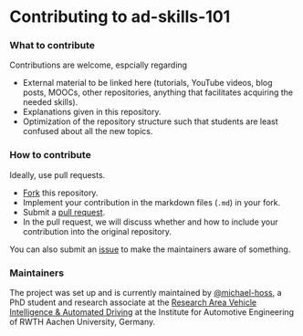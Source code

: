 # Contributing to ad-skills-101

### What to contribute

Contributions are welcome, espcially regarding
- External material to be linked here (tutorials, YouTube videos, blog posts, MOOCs, other repositories, anything that facilitates acquiring the needed skills).
- Explanations given in this repository.
- Optimization of the repository structure such that students are least confused about all the new topics.


### How to contribute

Ideally, use pull requests.
- [Fork](https://docs.github.com/en/github/getting-started-with-github/fork-a-repo) this repository.
- Implement your contribution in the markdown files (`.md`) in your fork.
- Submit a [pull request](https://docs.github.com/en/github/collaborating-with-issues-and-pull-requests/creating-a-pull-request). 
- In the pull request, we will discuss whether and how to include your contribution into the original repository.

You can also submit an [issue](https://github.com/michael-hoss/ad-skills-101/issues) to make the maintainers aware of something.


### Maintainers

The project was set up and is currently maintained by [@michael-hoss](https://github.com/michael-hoss), a PhD student and research associate at the [Research Area Vehicle Intelligence & Automated Driving](https://www.ika.rwth-aachen.de/en/research/projects/automated-driving.html) at the Institute for Automotive Engineering of RWTH Aachen University, Germany. 





